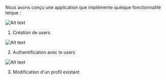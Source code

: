Nous avons conçu une application que implémente quelque fonctionnalité telque :


![Alt text](image.png)

1. Création de users

![Alt text](image-1.png)

2. Authentification avec le users

![Alt text](image-2.png)

3. Modification d'un profil existant
